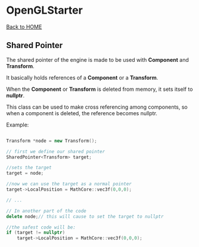 # OpenGLStarter

[Back to HOME](../../index)

## Shared Pointer

The shared pointer of the engine is made to be used with __Component__ and __Transform__.

It basically holds references of a __Component__ or a __Transform__.

When the __Component__ or __Transform__ is deleted from memory, it sets itself to __nullptr__.

This class can be used to make cross referencing among components, so when a component is deleted, the reference becomes nullptr.

Example:

```cpp

Transform *node = new Transform();

// first we define our shared pointer
SharedPointer<Transform> target;

//sets the target
target = node;

//now we can use the target as a normal pointer
target->LocalPosition = MathCore::vec3f(0,0,0);

// ...

// In another part of the code
delete node;// this will cause to set the target to nullptr

//the safest code will be:
if (target != nullptr)
    target->LocalPosition = MathCore::vec3f(0,0,0);

```
